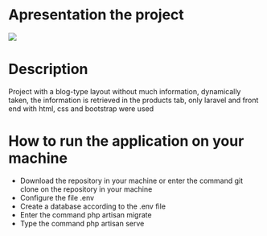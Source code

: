 <h1> Apresentation the project </h1>

<img src="https://user-images.githubusercontent.com/72801350/144502943-df6cff23-9d2a-49e8-bc98-70510553d1d1.gif">

<h1> Description </h1>
<p>Project with a blog-type layout without much information, dynamically taken, the information is retrieved in the products tab, only laravel and front end with html, css and bootstrap were used</p>

<h1>How to run the application on your machine</h1>
<ul>
    <li>Download the repository in your machine or enter the command git clone on the repository in your machine</li>
    <li>Configure the file .env </li>
    <li>Create a database according to the .env file</li>
    <li>Enter the command php artisan migrate</li>
    <li>Type the command php artisan serve</li>
</ul>
